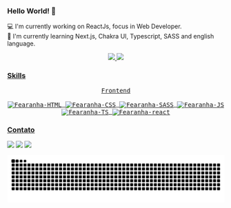 ### Hello World! 👋

💻 I'm currently working on ReactJs, focus in Web Developer. <br>
🌱 I'm currently learning Next.js, Chakra UI, Typescript, SASS and english language. <br>

<div align="center">
  <a href="https://github.com/fearanha">
  <img height="180em" src="https://github-readme-stats.vercel.app/api?username=fearanha&show_icons=true&theme=dracula&include_all_commits=true&count_private=true"/>
  <img height="180em" src="https://github-readme-stats.vercel.app/api/top-langs/?username=fearanha&layout=compact&langs_count=7&theme=dracula"/>
</div>

### Skills

 <div align="center">  
  <kbd> 
  <div align="center">
  <kbd>Frontend</kbd>
  </div>  
<div style="display: inline_block"><br>  
    <img align="center" alt="Fearanha-HTML" height="30" width="80"
        src="https://img.shields.io/badge/HTML-239120?style=for-the-badge&logo=html5&logoColor=white">
    <img align="center" alt="Fearanha-CSS" height="30" width="80"
        src="https://img.shields.io/badge/CSS-239120?&style=for-the-badge&logo=css3&logoColor=white">
    <img align="center" alt="Fearanha-SASS" height="30" width="80"
        src="https://img.shields.io/badge/Sass-CC6699?style=for-the-badge&logo=sass&logoColor=white">
    <img align="center" alt="Fearanha-JS" height="30" width="80"
        src="https://img.shields.io/badge/JavaScript-F7DF1E?style=for-the-badge&logo=javascript&logoColor=black">
    <img align="center" alt="Fearanha-TS" height="30" width="80"
        src="https://img.shields.io/badge/TypeScript-007ACC?style=for-the-badge&logo=typescript&logoColor=white">
    <img align="center" alt="Fearanha-react" height="30" width="80"
        src="https://img.shields.io/badge/React-20232A?style=for-the-badge&logo=react&logoColor=61DAFB">
</div>
</kbd>
  </div>  
  
### Contato

<div>
<a href = "mailto:felipearanha.c@gmail.com"><img src="https://img.shields.io/badge/Gmail-D14836?style=for-the-badge&logo=gmail&logoColor=white" target="_blank"></a>
<a href="https://instagram.com/feharanha" target="_blank"><img src="https://img.shields.io/badge/-Instagram-%23E4405F?style=for-the-badge&logo=instagram&logoColor=white" target="_blank"></a>
<a href="https://www.linkedin.com/in/felipe-aranha-adc" target="_blank"><img src="https://img.shields.io/badge/-LinkedIn-%230077B5?style=for-the-badge&logo=linkedin&logoColor=white" target="_blank"></a>

![Snake animation](https://github.com/fearanha/fearanha/blob/output/github-contribution-grid-snake.svg)

</div>
